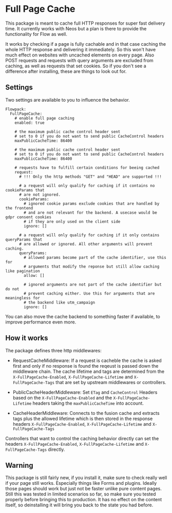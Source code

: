 Full Page Cache
===============

This package is meant to cache full HTTP responses for super fast delivery time. It currently works with Neos but a plan is there to provide the functionality for Flow as well.

It works by checking if a page is fully cachable and in that case caching the  whole HTTP response and delivering it immediately. So this won't have much effect on  websites with uncached elements on every page. Also POST requests and requests with query arguments are excluded from caching, as well as requests that set cookies. So if you don't see a difference after installing, these are things to look out for.

Settings
--------

Two settings are available to you to influence the behavior.

```
Flowpack:
  FullPageCache:
    # enable full page caching
    enabled: true

    # the maximum public cache control header sent
    # set to 0 if you do not want to send public CacheControl headers
    maxPublicCacheTime: 86400

    # the maximum public cache control header sent
    # set to 0 if you do not want to send public CacheControl headers
    maxPublicCacheTime: 86400

    # requests have to fulfill certain conditions for beeing cached
    request:
      # !!! Only the http methods "GET" and "HEAD" are supported !!!

      # a request will only qualify for caching if it contains no cookieParams that
      # are not ignored.
      cookieParams:
        # ignored cookie params exclude cookies that are handled by the frontend
        # and are not relevant for the backend. A usecase would be gdpr consent cookies
        # if they are only used on the client side
        ignore: []

      # a request will only qualify for caching if it only contains queryParams that
      # are allowed or ignored. All other arguments will prevent caching.
      queryParams:
        # allowed params become part of the cache identifier, use this for
        # arguments that modify the reponse but still allow caching like pagination
        allow: []

        # ignored arguments are not part of the cache identifier but do not
        # prevent caching either. Use this for arguments that are meaningless for
        # the backend like utm_campaign
        ignore: []
```

You can also move the cache backend to something faster if available, to improve performance even more.

How it works
------------

The package defines three http middlewares:
  
- RequestCacheMiddleware: If a request is cacheble the cache is asked first and only if no response is found the 
  reqeust is passed down the middleware chain. The cache lifetime and tags are determined from the 
  `X-FullPageCache-Enabled`, `X-FullPageCache-Lifetime` and `X-FullPageCache-Tags` that are set by upstream middlewares 
  or controllers. 

- PublicCacheHeaderMiddleware: Set `ETag` and `CacheControl` Headers based on the `X-FullPageCache-Enabled` and the 
  `X-FullPageCache-Lifetime` headers taking the `maxPublicCacheTime` into account.
  
- CacheHeaderMiddleware: Connects to the fusion cache and extracts tags plus the allowed lifetime which is then 
  stored in the response headers `X-FullPageCache-Enabled`, `X-FullPageCache-Lifetime` and `X-FullPageCache-Tags`

Controllers that want to control the caching behavior directly can set the headers `X-FullPageCache-Enabled`, 
`X-FullPageCache-Lifetime` and `X-FullPageCache-Tags` directly.

Warning
-------

This package is still fairly new, if you install it, make sure to check really well if your page still works. Especially things like Forms and plugins. Ideally those pages should work but just not be faster unlike pure content pages. Still this was tested in limited scenarios so far, so make sure you tested properly before bringing this to production. It has no effect on the content itself, so deinstalling it will bring you back to the state you had before.
